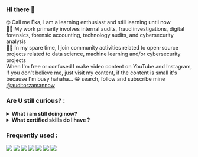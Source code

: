### Hi there 👋
🤓 Call me Eka, I am a learning enthusiast and still learning until now </br>
👨‍💻 My work primarily involves internal audits, fraud investigations, digital forensics, forensic accounting, technology audits, and cybersecurity analysis </br>
🐱‍🚀 In my spare time, I join community activities related to open-source projects related to data science, machine learning and/or cybersecurity projects </br>
When I'm free or confused I make video content on YouTube and Instagram, if you don't believe me, just visit my content, if the content is small it's because I'm busy hahaha... 😁 search, follow and subscribe mine <a href="https://www.youtube.com/channel/UC2Jvlgvg6bwGFw-CW-IP_xw)https://www.youtube.com/channel/UC2Jvlgvg6bwGFw-CW-IP_xw">@auditorzamannow</a>

### Are U still curious? :
<details>
 <summary><strong>What i am still doing now?</strong></summary>
    - 😎 I am currently working in government as an internal auditor </br>
    - 👯 I’m looking to collaborate on Machine Learning Projects, IoT Projects and Cybersecurity Awareness </br>
    - 🐱‍🏍 I'm still learning to empower the people around me </br>
    - 📫 Wanna to collab 😁 just <a href="mailto:ekacsisfreeman@gmail.com">Email me!</a>  </br>
</details>

<details>
 <summary><strong>What certified skills do I have ?</strong></summary>
    - 🍳 Forensic Auditor </br>
    - 🕵️‍♀️ Investigation </br>
    - 🤖 Information Technology Audit </br>
    - 🐱‍👤 Cyber Security Analyst </br>
    - 📚 Data Scientist Practitioner</br>
    - 💻 Computer Forensics </br>
    - 📲 Mobile Phone Forensics </br>
    - 😂 subscribe to my channel <a href="https://www.youtube.com/channel/UC2Jvlgvg6bwGFw-CW-IP_xw)https://www.youtube.com/channel/UC2Jvlgvg6bwGFw-CW-IP_xw">AuditorZamaNow</a>  </br>
</details>

### Frequently used :
<p>
    <img src="https://img.shields.io/badge/Python-3776AB?style=for-the-badge&logo=python&logoColor=white" />
    <img src="https://img.shields.io/badge/PHP-777BB4?style=for-the-badge&logo=php&logoColor=white" />
    <img src="https://img.shields.io/badge/Android-3DDC84?style=for-the-badge&logo=android&logoColor=white" />
    <img src="https://img.shields.io/badge/MySQL-00000F?style=for-the-badge&logo=mysql&logoColor=white" />
    <img src="https://img.shields.io/badge/Google_Cloud-4285F4?style=for-the-badge&logo=google-cloud&logoColor=white" />
    <img src="https://img.shields.io/badge/Windows-0078D6?style=for-the-badge&logo=windows&logoColor=white" />
    <img src="https://img.shields.io/badge/Linux-FCC624?style=for-the-badge&logo=linux&logoColor=black" />
</p>


